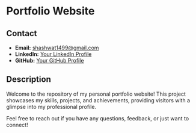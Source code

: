 # Portfolio Website

## Contact

- **Email:** shashwat1499@gmail.com
- **LinkedIn:** [Your LinkedIn Profile]([https://www.linkedin.com/in/shashwat-shukla-7b4946182])
- **GitHub:** [Your GitHub Profile](https://github.com/lucifer-ux)

## Description

Welcome to the repository of my personal portfolio website! This project showcases my skills, projects, and achievements, providing visitors with a glimpse into my professional profile.

Feel free to reach out if you have any questions, feedback, or just want to connect!
